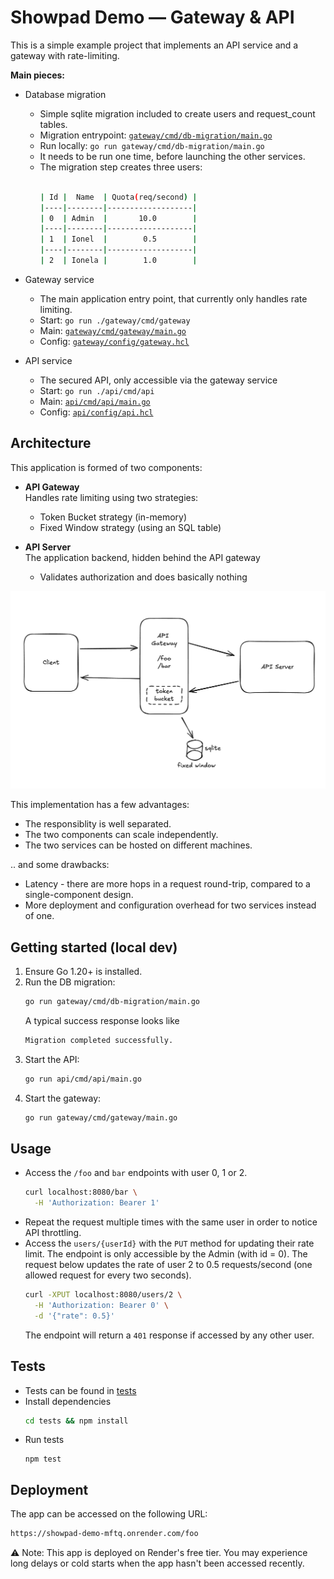 # Showpad Demo — Gateway & API

This is a simple example project that implements an API service and a gateway with rate-limiting. 

**Main pieces:**

- Database migration
  - Simple sqlite migration included to create users and request_count tables.
  - Migration entrypoint: [`gateway/cmd/db-migration/main.go`](gateway/cmd/db-migration/main.go)
  - Run locally: `go run gateway/cmd/db-migration/main.go`
  - It needs to be run one time, before launching the other services.
  - The migration step creates three users:
    ```sh
	
	| Id |  Name  | Quota(req/second) | 
	|----|--------|-------------------|
    | 0  | Admin  |       10.0        |
	|----|--------|-------------------|
	| 1  | Ionel  |        0.5        |
	|----|--------|-------------------|
    | 2  | Ionela |        1.0        |

	```

- Gateway service
  - The main application entry point, that currently only handles rate limiting.
  - Start: `go run ./gateway/cmd/gateway`
  - Main: [`gateway/cmd/gateway/main.go`](gateway/cmd/gateway/main.go)
  - Config: [`gateway/config/gateway.hcl`](gateway/config/gateway.hcl)

- API service
  - The secured API, only accessible via the gateway service
  - Start: `go run ./api/cmd/api`
  - Main: [`api/cmd/api/main.go`](api/cmd/api/main.go)
  - Config: [`api/config/api.hcl`](api/config/api.hcl)

## Architecture
This application is formed of two components:
- **API Gateway**  
  Handles rate limiting using two strategies:
  - Token Bucket strategy (in-memory)
  - Fixed Window strategy (using an SQL table)

- **API Server**  
  The application backend, hidden behind the API gateway
  - Validates authorization and does basically nothing


![alt text](image.png)

This implementation has a few advantages:
- The responsiblity is well separated.
- The two components can scale independently.
- The two services can be hosted on different machines.

.. and some drawbacks:
- Latency - there are more hops in a request round-trip, compared to a single-component design.
- More deployment and configuration overhead for two services instead of one.


  
## Getting started (local dev)
1. Ensure Go 1.20+ is installed.
2. Run the DB migration:
   ```sh
   go run gateway/cmd/db-migration/main.go
   ```
   A typical success response looks like 
	```sh
	Migration completed successfully.
   ```
3. Start the API:
   ```sh
   go run api/cmd/api/main.go
   ```
4. Start the gateway:
   ```sh
   go run gateway/cmd/gateway/main.go
   ```

## Usage
- Access the `/foo` and `bar` endpoints with user 0, 1 or 2.
  ```sh
  curl localhost:8080/bar \
	-H 'Authorization: Bearer 1'
  ```
- Repeat the request multiple times with the same user in order to notice API throttling.
- Access the `users/{userId}` with the `PUT` method for updating their rate limit. The endpoint is only accessible by the Admin (with id = 0). The request below updates the rate of user 2 to 0.5 requests/second (one allowed request for every two seconds).
  ```sh
  curl -XPUT localhost:8080/users/2 \
	-H 'Authorization: Bearer 0' \
	-d '{"rate": 0.5}'
  ```
  The endpoint will return a `401` response if accessed by any other user.

## Tests
- Tests can be found in [tests](tests)
- Install dependencies
  ```sh
  cd tests && npm install
  ```
- Run tests
  ```
  npm test
  ```

## Deployment
The app can be accessed on the following URL:
  ```sh
  https://showpad-demo-mftq.onrender.com/foo
  ```

  ⚠️ Note: This app is deployed on Render's free tier. You may experience long delays or cold starts when the app hasn't been accessed recently.

